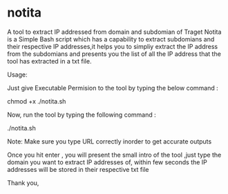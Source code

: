 # notita
A tool to extract IP addressed from domain and subdomian of Traget
Notita is a Simple Bash script which has a capability to extract subdomians and their  respective IP addresses,it helps you to simpliy extract the IP address from the subdomians 
and presents you the list of all the IP address that the tool has extracted in a txt file.

Usage:

Just give Executable Permision to the tool by typing the below command :

chmod +x ./notita.sh

Now, run the tool by typing the following command :

./notita.sh

Note: Make sure you type URL correctly inorder to get accurate outputs

Once you hit enter , you will present the small intro of the tool ,just type the domain you want to extract IP addresses of, within few seconds the IP addresses will be stored in their respective txt file 

Thank you,
 
